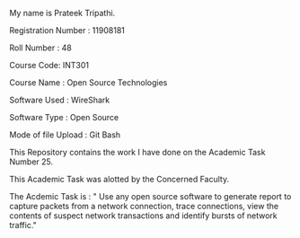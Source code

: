 My name is Prateek Tripathi.

Registration Number : 11908181

Roll Number : 48

Course Code: INT301

Course Name : Open Source Technologies

Software Used : WireShark

Software Type : Open Source

Mode of file Upload : Git Bash


This Repository contains the work I have done on the Academic Task Number 25.

This Academic Task was alotted by the Concerned Faculty.

The Acdemic Task is : " Use any open source software to generate report to capture packets from a network connection, trace connections, view the contents of suspect network transactions and identify bursts of network traffic."